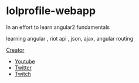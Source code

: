 # lolprofile-webapp

<p>In an effort to learn angular2 fundamentals</p>
<p>learning angular , riot api , json, ajax, angular routing</p>

[Creator](https://github.com/salvadorhol/angular-lol-webapp)
 - [Youtube](https://www.youtube.com/user/salvyhol)
 - [Twitter](twitter.com/sal_d1)
 - [Twitch](twitch.tv/sal_lol)
